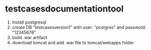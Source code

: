 # testcasesdocumentationtool


1. Install postgresql
2. create DB "testcasesversion1" with user: "postgres" and password: "12345678"
3. build .war artifact
4. download tomcat and add .war file to tomcat/webapps folder
